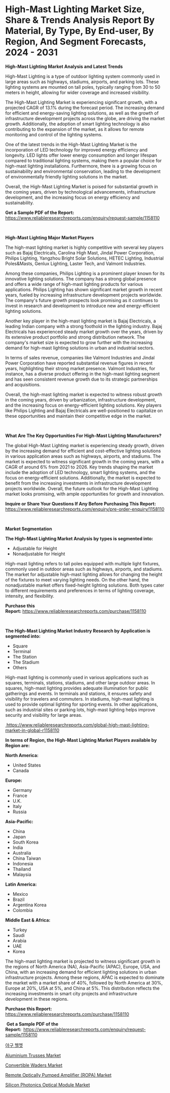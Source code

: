 <p><h1>High-Mast Lighting Market Size, Share & Trends Analysis Report By Material, By Type, By End-user, By Region, And Segment Forecasts, 2024 - 2031</h1></p><p><strong>High-Mast Lighting Market Analysis and Latest Trends</strong></p>
<p><p>High-Mast Lighting is a type of outdoor lighting system commonly used in large areas such as highways, stadiums, airports, and parking lots. These lighting systems are mounted on tall poles, typically ranging from 30 to 50 meters in height, allowing for wider coverage and increased visibility.</p><p>The High-Mast Lighting Market is experiencing significant growth, with a projected CAGR of 13.1% during the forecast period. The increasing demand for efficient and energy-saving lighting solutions, as well as the growth of infrastructure development projects across the globe, are driving the market growth. Additionally, the adoption of smart lighting technology is also contributing to the expansion of the market, as it allows for remote monitoring and control of the lighting systems.</p><p>One of the latest trends in the High-Mast Lighting Market is the incorporation of LED technology for improved energy efficiency and longevity. LED lights offer lower energy consumption and longer lifespan compared to traditional lighting systems, making them a popular choice for high-mast lighting installations. Furthermore, there is a growing focus on sustainability and environmental conservation, leading to the development of environmentally friendly lighting solutions in the market.</p><p>Overall, the High-Mast Lighting Market is poised for substantial growth in the coming years, driven by technological advancements, infrastructure development, and the increasing focus on energy efficiency and sustainability.</p></p>
<p><strong>Get a Sample PDF of the Report:&nbsp;</strong> <a href="https://www.reliableresearchreports.com/enquiry/request-sample/1158110">https://www.reliableresearchreports.com/enquiry/request-sample/1158110</a></p>
<p>&nbsp;</p>
<p><strong>High-Mast Lighting Major Market Players</strong></p>
<p><p>The high-mast lighting market is highly competitive with several key players such as Bajaj Electricals, Carolina High Mast, Jindal Power Corporation, Philips Lighting, Yangzhou Bright Solar Solutions, HETEC Lighting, Industrial Poles&Masts, Genlux Lighting, Laster Tech, and Valmont Industries. </p><p>Among these companies, Philips Lighting is a prominent player known for its innovative lighting solutions. The company has a strong global presence and offers a wide range of high-mast lighting products for various applications. Philips Lighting has shown significant market growth in recent years, fueled by increasing infrastructure development projects worldwide. The company's future growth prospects look promising as it continues to invest in research and development to introduce new and energy-efficient lighting solutions.</p><p>Another key player in the high-mast lighting market is Bajaj Electricals, a leading Indian company with a strong foothold in the lighting industry. Bajaj Electricals has experienced steady market growth over the years, driven by its extensive product portfolio and strong distribution network. The company's market size is expected to grow further with the increasing demand for high-mast lighting solutions in urban and industrial sectors.</p><p>In terms of sales revenue, companies like Valmont Industries and Jindal Power Corporation have reported substantial revenue figures in recent years, highlighting their strong market presence. Valmont Industries, for instance, has a diverse product offering in the high-mast lighting segment and has seen consistent revenue growth due to its strategic partnerships and acquisitions.</p><p>Overall, the high-mast lighting market is expected to witness robust growth in the coming years, driven by urbanization, infrastructure development, and the increasing focus on energy-efficient lighting solutions. Key players like Philips Lighting and Bajaj Electricals are well-positioned to capitalize on these opportunities and maintain their competitive edge in the market.</p></p>
<p>&nbsp;</p>
<p><strong>What Are The Key Opportunities For High-Mast Lighting Manufacturers?</strong></p>
<p><p>The global High-Mast Lighting market is experiencing steady growth, driven by the increasing demand for efficient and cost-effective lighting solutions in various application areas such as highways, airports, and stadiums. The market is expected to witness significant growth in the coming years, with a CAGR of around 6% from 2021 to 2026. Key trends shaping the market include the adoption of LED technology, smart lighting systems, and the focus on energy-efficient solutions. Additionally, the market is expected to benefit from the increasing investments in infrastructure development projects worldwide. Overall, the future outlook for the High-Mast Lighting market looks promising, with ample opportunities for growth and innovation.</p></p>
<p><strong>Inquire or Share Your Questions If Any Before Purchasing This Report:</strong> <a href="https://www.reliableresearchreports.com/enquiry/pre-order-enquiry/1158110">https://www.reliableresearchreports.com/enquiry/pre-order-enquiry/1158110</a></p>
<p>&nbsp;</p>
<p><strong>Market Segmentation</strong></p>
<p><strong>The High-Mast Lighting Market Analysis by types is segmented into:</strong></p>
<p><ul><li>Adjustable for Height</li><li>Nonadjustable for Height</li></ul></p>
<p><p>High-mast lighting refers to tall poles equipped with multiple light fixtures, commonly used in outdoor areas such as highways, airports, and stadiums. The market for adjustable high-mast lighting allows for changing the height of the fixtures to meet varying lighting needs. On the other hand, the nonadjustable market offers fixed-height lighting solutions. Both types cater to different requirements and preferences in terms of lighting coverage, intensity, and flexibility.</p></p>
<p><strong>Purchase this Report:&nbsp;</strong><a href="https://www.reliableresearchreports.com/purchase/1158110">https://www.reliableresearchreports.com/purchase/1158110</a></p>
<p>&nbsp;</p>
<p><strong>The High-Mast Lighting Market Industry Research by Application is segmented into:</strong></p>
<p><ul><li>Square</li><li>Terminal</li><li>The Station</li><li>The Stadium</li><li>Others</li></ul></p>
<p><p>High-mast lighting is commonly used in various applications such as squares, terminals, stations, stadiums, and other large outdoor areas. In squares, high-mast lighting provides adequate illumination for public gatherings and events. In terminals and stations, it ensures safety and visibility for travelers and commuters. In stadiums, high-mast lighting is used to provide optimal lighting for sporting events. In other applications, such as industrial sites or parking lots, high-mast lighting helps improve security and visibility for large areas.</p></p>
<p><a href="https://www.reliableresearchreports.com/global-high-mast-lighting-market-in-global-r1158110">&nbsp;https://www.reliableresearchreports.com/global-high-mast-lighting-market-in-global-r1158110</a></p>
<p><strong>In terms of Region, the High-Mast Lighting Market Players available by Region are:</strong></p>
<p>
    <p> <strong> North America: </strong>
        <ul>
            <li>United States</li>
            <li>Canada</li>
        </ul>
        </p> 
    <p> <strong> Europe: </strong>
        <ul>
            <li>Germany</li>
            <li>France</li>
            <li>U.K.</li>
            <li>Italy</li>
            <li>Russia</li>
        </ul>
        </p> 
    <p> <strong> Asia-Pacific: </strong>
        <ul>
            <li>China</li>
            <li>Japan</li>
            <li>South Korea</li>
            <li>India</li>
            <li>Australia</li>
            <li>China Taiwan</li>
            <li>Indonesia</li>
            <li>Thailand</li>
            <li>Malaysia</li>
        </ul>
        </p> 
    <p> <strong> Latin America: </strong>
        <ul>
            <li>Mexico</li>
            <li>Brazil</li>
            <li>Argentina Korea</li>
            <li>Colombia</li>
        </ul>
        </p> 
    <p> <strong> Middle East & Africa: </strong>
        <ul>
            <li>Turkey</li>
            <li>Saudi</li>
            <li>Arabia</li>
            <li>UAE</li>
            <li>Korea</li>
        </ul>
    </p>
    </p>
<p><p>The high-mast lighting market is projected to witness significant growth in the regions of North America (NA), Asia-Pacific (APAC), Europe, USA, and China, with an increasing demand for efficient lighting solutions in urban infrastructure projects. Among these regions, APAC is expected to dominate the market with a market share of 40%, followed by North America at 30%, Europe at 20%, USA at 5%, and China at 5%. This distribution reflects the increasing investments in smart city projects and infrastructure development in these regions.</p></p>
<p><strong>Purchase this Report: </strong><a href="https://www.reliableresearchreports.com/purchase/1158110">https://www.reliableresearchreports.com/purchase/1158110</a></p>
<p>&nbsp;<strong>Get a Sample PDF of the Report:&nbsp;&nbsp;</strong><a href="https://www.reliableresearchreports.com/enquiry/request-sample/1158110">https://www.reliableresearchreports.com/enquiry/request-sample/1158110</a></p>
<p><strong></strong></p>
<p><p><a href="https://github.com/lzuwsfreyoq70/Market-Research-Report-List-3/blob/main/703341839903.md">야구 헬멧</a></p><p><a href="https://github.com/sahanad234/Market-Research-Report-List-1/blob/main/aluminium-trusses-market.md">Aluminium Trusses Market</a></p><p><a href="https://github.com/BryceTownsendr/Market-Research-Report-List-6/blob/main/convertible-waders-market.md">Convertible Waders Market</a></p><p><a href="https://medium.com/@goldapearce28ryuytr/remote-optically-pumped-amplifier-ropa-market-size-is-growing-at-cagr-of-5-2-4bed0dbe2031">Remote Optically Pumped Amplifier (ROPA) Market</a></p><p><a href="https://medium.com/@thadnader_5170/silicon-photonics-optical-module-market-size-is-growing-at-cagr-of-6-2-543ddc1d8a60">Silicon Photonics Optical Module Market</a></p></p>